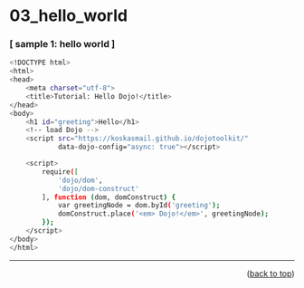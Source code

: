 <a name="topage"></a>

# 03_hello_world


### [ sample 1: hello world ]

```sh
<!DOCTYPE html>
<html>
<head>
    <meta charset="utf-8">
    <title>Tutorial: Hello Dojo!</title>
</head>
<body>
    <h1 id="greeting">Hello</h1>
    <!-- load Dojo -->
    <script src="https://koskasmail.github.io/dojotoolkit/"
            data-dojo-config="async: true"></script>

    <script>
        require([
            'dojo/dom',
            'dojo/dom-construct'
        ], function (dom, domConstruct) {
            var greetingNode = dom.byId('greeting');
            domConstruct.place('<em> Dojo!</em>', greetingNode);
        });
    </script>
</body>
</html>

```


-----



<p align="right">(<a href="#topage">back to top</a>)</p>
<br/>
<br/>
